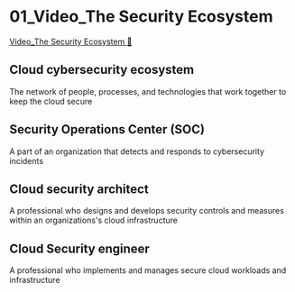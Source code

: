 # 01_Video_The Security Ecosystem

[Video_The Security Ecosystem &#128279;](https://www.coursera.org/learn/introduction-to-security-principles-in-cloud-computing/lecture/7jX8q/the-security-ecosystem)

## Cloud cybersecurity ecosystem

The network of people, processes, and technologies that work together to keep the cloud secure

## Security Operations Center (SOC)

A part of an organization that detects and responds to cybersecurity incidents

## Cloud security architect

A professional who designs and develops security controls and measures within an organizations's cloud infrastructure

## Cloud Security engineer

A professional who implements and manages secure cloud workloads and infrastructure
